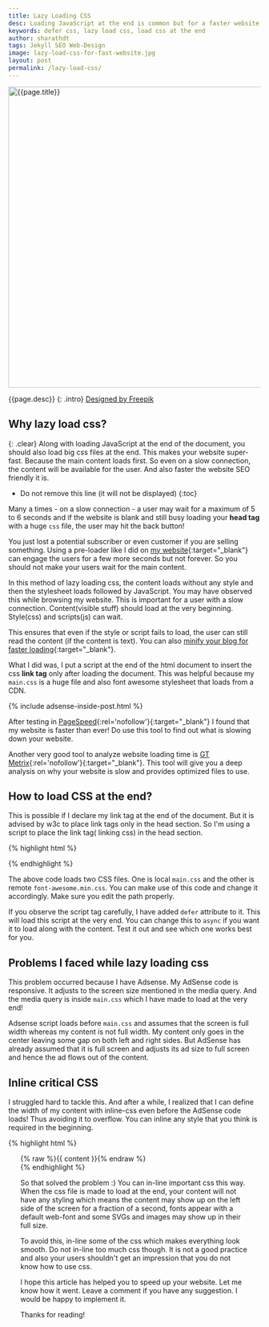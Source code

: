 ```yaml
---
title: Lazy Loading CSS
desc: Loading JavaScript at the end is common but for a faster website one should load big CSS files at the end as well. Learn how to defer CSS loading which makes your website super-fast. PageSpeed is a tool by Google where you can find the website speed.
keywords: defer css, lazy load css, load css at the end
author: sharathdt
tags: Jekyll SEO Web-Design
image: lazy-load-css-for-fast-website.jpg
layout: post
permalink: /lazy-load-css/
---
```


<img width="600px" max-height="375px" alt="{{page.title}}" title="{{page.title}}" itemprop="thumbnailUrl" class="left half noborder" src="/thumbs/{{page.image}}">

<i class="fa fa-quote-left fa-3x fa-pull-left fa-border"></i>{{page.desc}}
{: .intro}
<a target="_blank" rel="nofollow" href="http://www.freepik.com/free-vector/cartoon-animals_802878.htm">Designed by Freepik</a>

## Why lazy load css?
{: .clear}
Along with loading JavaScript at the end of the document, you should also load big css files at the end. This makes your website super-fast. Because the main content loads first. So even on a slow connection, the content will be available for the user. And also faster the website SEO friendly it is.

<div class="clear"></div>   


* Do not remove this line (it will not be displayed) 
{:toc}


Many a times - on a slow connection - a user may wait for a maximum of 5 to 6 seconds and if the website is blank and still busy loading your **head tag** with a huge ```css``` file, the user may hit the back button!

You just lost a potential subscriber or even customer if you are selling something. Using a pre-loader like I did on [my website](http://webjeda.com){:target="_blank"} can engage the users for a few more seconds but not forever. So you should not make your users wait for the main content.

In this method of lazy loading css, the content loads without any style and then the stylesheet loads followed by JavaScript. You may have observed this while browsing my website. This is important for a user with a slow connection. Content(visible stuff) should load at the very beginning. Style(css) and scripts(js) can wait.

This ensures that even if the style or script fails to load, the user can still read the content (if the content is text). You can also [minify your blog for faster loading](/how-to-compress-html-in-jekyll/){:target="_blank"}.

What I did was, I put a script at the end of the html document to insert the css **link tag** only after loading the document. This was helpful because my ```main.css``` is a huge file and also font awesome stylesheet that loads from a CDN.

{% include adsense-inside-post.html %}

After testing in [PageSpeed](https://developers.google.com/speed/pagespeed/insights/){:rel='nofollow'}{:target="_blank"} I found that my website is faster than ever! Do use this tool to find out what is slowing down your website.

Another very good tool to analyze website loading time is [GT Metrix](https://gtmetrix.com/){:rel='nofollow'}{:target="_blank"}. This tool will give you a deep analysis on why your website is slow and provides optimized files to use.


## How to load CSS at the end?

This is possible if I declare my link tag at the end of the document. But it is advised by w3c to place link tags only in the head section. So I'm using a script to place the link tag( linking css) in the head section.

{% highlight html %}

<script defer>
var cb = function() {
var l = document.createElement('link'); l.rel = 'stylesheet';
var m = document.createElement('link'); m.rel = 'stylesheet';
l.href = '/css/main.css';
m.href = 'https://maxcdn.bootstrapcdn.com/font-awesome/4.5.0/css/font-awesome.min.css';
var h = document.getElementsByTagName('head')[0]; h.parentNode.insertBefore(l, h);
var i = document.getElementsByTagName('head')[0]; i.parentNode.insertBefore(m, i);
};
var raf = requestAnimationFrame || mozRequestAnimationFrame ||
webkitRequestAnimationFrame || msRequestAnimationFrame;
if (raf) raf(cb);
else window.addEventListener('load', cb);
</script>

{% endhighlight %}

The above code loads two CSS files. One is local ```main.css``` and the other is remote ```font-awesome.min.css```. You can make use of this code and change it accordingly. Make sure you edit the path properly.


If you observe the script tag carefully, I have added ```defer``` attribute to it. This will load this script at the very end. You can change this to ```async``` if you want it to load along with the content. Test it out and see which one works best for you.

## Problems I faced while lazy loading css

This problem occurred because I have Adsense. My AdSense code is responsive. It adjusts to the screen size mentioned in the media query. And the media query is inside ```main.css``` which I have made to load at the very end!

Adsense script loads before ```main.css``` and assumes that the screen is full width whereas my content is not full width. My content only goes in the center leaving some gap on both left and right sides. But AdSense has already assumed that it is full screen and adjusts its ad size to full screen and hence the ad flows out of the content.


## Inline critical CSS

I struggled hard to tackle this. And after a while, I realized that I can define the width of my content with inline-css even before the AdSense code loads! Thus avoiding it to overflow. You can inline any style that you think is required in the beginning.

{% highlight html %}
  <div id="container" style="max-width:730px;padding: 0 1.5rem;margin: 0 auto;">
        <main>
         {% raw %}{{ content }}{% endraw %}
        </main>
{% endhighlight %}

So that solved the problem :) You can in-line important css this way. When the css file is made to load at the end, your content will not have any styling which means the content may show up on the left side of the screen for a fraction of a second, fonts appear with a default web-font and some SVGs and images may show up in their full size.

To avoid this, in-line some of the css which makes everything look smooth. Do not in-line too much css though. It is not a good practice and also your users shouldn't get an impression that you do not know how to use css.


I hope this article has helped you to speed up your website. Let me know how it went. Leave a comment if you have any suggestion. I would be happy to implement it.


Thanks for reading!
